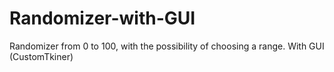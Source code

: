 # Randomizer-with-GUI
Randomizer from 0 to 100, with the possibility of choosing a range. With GUI (CustomTkiner)
